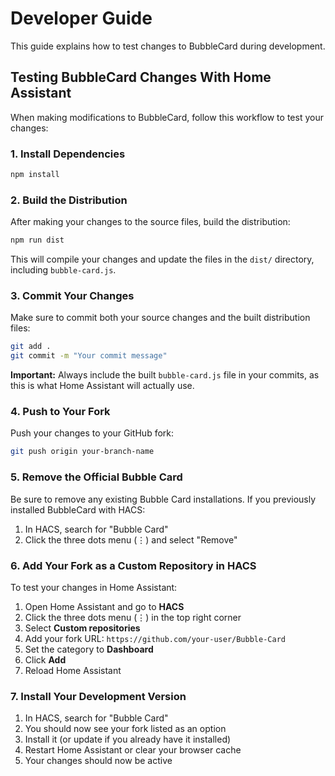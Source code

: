 # Developer Guide

This guide explains how to test changes to BubbleCard during development.

## Testing BubbleCard Changes With Home Assistant

When making modifications to BubbleCard, follow this workflow to test your changes:

### 1. Install Dependencies

```bash
npm install
```

### 2. Build the Distribution

After making your changes to the source files, build the distribution:

```bash
npm run dist
```

This will compile your changes and update the files in the `dist/` directory, including `bubble-card.js`.

### 3. Commit Your Changes

Make sure to commit both your source changes and the built distribution files:

```bash
git add .
git commit -m "Your commit message"
```

**Important:** Always include the built `bubble-card.js` file in your commits, as this is what Home Assistant will actually use.

### 4. Push to Your Fork

Push your changes to your GitHub fork:

```bash
git push origin your-branch-name
```
### 5. Remove the Official Bubble Card

Be sure to remove any existing Bubble Card installations. If you previously
installed BubbleCard with HACS:

1. In HACS, search for "Bubble Card"
2. Click the three dots menu (⋮) and select "Remove"

### 6. Add Your Fork as a Custom Repository in HACS

To test your changes in Home Assistant:

1. Open Home Assistant and go to **HACS**
2. Click the three dots menu (⋮) in the top right corner
3. Select **Custom repositories**
4. Add your fork URL: `https://github.com/your-user/Bubble-Card`
5. Set the category to **Dashboard**
6. Click **Add**
7. Reload Home Assistant


### 7. Install Your Development Version

1. In HACS, search for "Bubble Card"
2. You should now see your fork listed as an option
3. Install it (or update if you already have it installed)
4. Restart Home Assistant or clear your browser cache
5. Your changes should now be active
